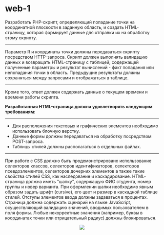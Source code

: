 # web-1
Разработать PHP-скрипт, определяющий попадание точки на координатной плоскости в заданную область, и создать HTML-страницу, которая формирует данные для отправки их на обработку этому скрипту.
***
Параметр R и координаты точки должны передаваться скрипту посредством HTTP-запроса. Скрипт должен выполнять валидацию данных и возвращать HTML-страницу с таблицей, содержащей полученные параметры и результат вычислений - факт попадания или непопадания точки в область. Предыдущие результаты должны сохраняться между запросами и отображаться в таблице.
***
Кроме того, ответ должен содержать данные о текущем времени и времени работы скрипта.

**Разработанная HTML-страница должна удовлетворять следующим требованиям:**
***
* Для расположения текстовых и графических элементов необходимо использовать блочную верстку.
* Данные формы должны передаваться на обработку посредством POST-запроса.
* Таблицы стилей должны располагаться в отдельных файлах.
***
При работе с CSS должно быть продемонстрировано использование селекторов классов, селекторов идентификаторов, селекторов псевдоэлементов, селекторов дочерних элементов а также такие свойства стилей CSS, как наследование и каскадирование.
HTML-страница должна иметь "шапку", содержащую ФИО студента, номер группы и новер варианта. При оформлении шапки необходимо явным образом задать шрифт (cursive), его цвет и размер в каскадной таблице стилей.
Отступы элементов ввода должны задаваться в процентах.
Страница должна содержать сценарий на языке JavaScript, осуществляющий валидацию значений, вводимых пользователем в поля формы. Любые некорректные значения (например, буквы в координатах точки или отрицательный радиус) должны блокироваться.
<p align="center">
  <img src="https://sun9-18.userapi.com/eIKIWLAnJqEokN7bMtOe2Fj03UQ74A9UPM_f2A/IigzVtJIVTg.jpg">
</p>

